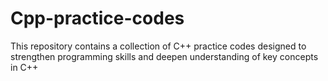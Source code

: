 # Cpp-practice-codes
This repository contains a collection of C++ practice codes designed to strengthen programming skills and deepen understanding of key concepts in C++
